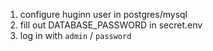 1. configure huginn user in postgres/mysql
2. fill out DATABASE_PASSWORD in secret.env
3. log in with `admin` / `password`
